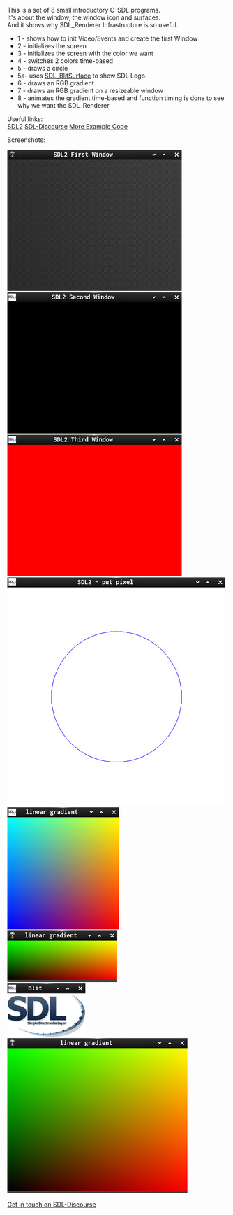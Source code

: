 This is a set of 8 small introductory C-SDL programs.  
It's about the window, the window icon and surfaces.  
And it shows why SDL_Renderer Infrastructure is so useful.  

* 1 - shows how to init Video/Events and create the first Window
* 2 - initializes the screen
* 3 - initializes the screen with the color we want
* 4 - switches 2 colors time-based
* 5 - draws a circle
* 5a- uses [SDL_BlitSurface](https://wiki.libsdl.org/SDL_BlitSurface) to show SDL Logo.  
* 6 - draws an RGB gradient
* 7 - draws an RGB gradient on a resizeable window
* 8 - animates the gradient time-based and function timing is done to see why we want the SDL_Renderer  

Useful links:  
[SDL2](https://www.libsdl.org/) [SDL-Discourse](https://discourse.libsdl.org) [More Example Code](https://gist.github.com/Acry/baa861b8e370c6eddbb18519c487d9d8)

Screenshots:  

![Screenshot](./screenshot0.png)  
![Screenshot](./screenshot1.png)  
![Screenshot](./screenshot2.png)  
![Screenshot](./screenshot3.png)  
![Screenshot](./screenshot4.png)  
![Screenshot](./screenshot5.png)  
![Screenshot](./screenshot5a.png)  
![Screenshot](./screenshot6.png)  

[Get in touch on SDL-Discourse](https://discourse.libsdl.org/u/Acry/summary)
